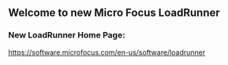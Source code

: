 ## Welcome to new Micro Focus LoadRunner
### New LoadRunner Home Page:
https://software.microfocus.com/en-us/software/loadrunner


